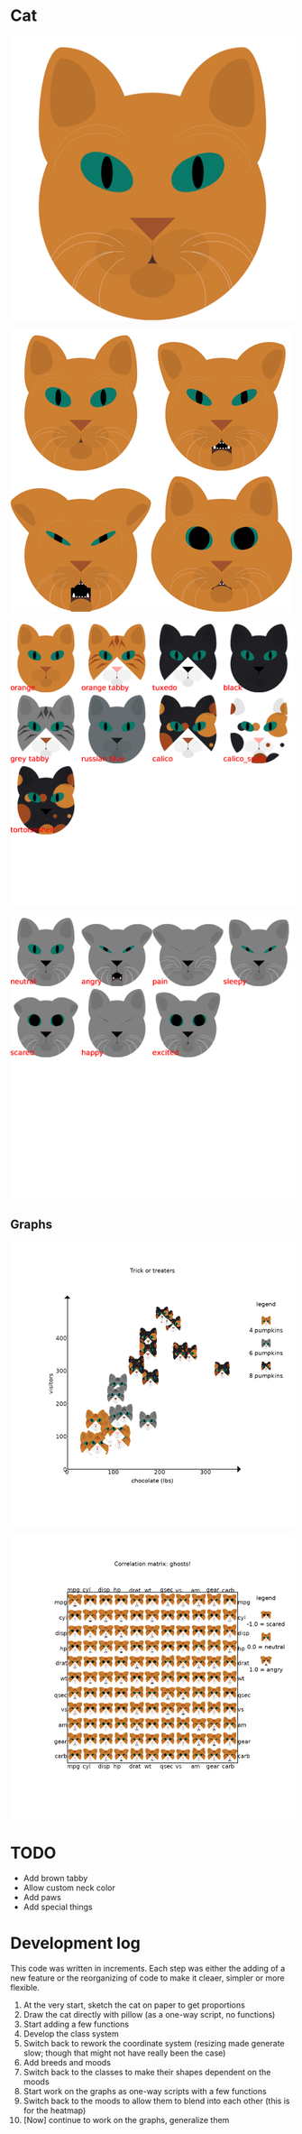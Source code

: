 # Cat

!["A cat rendering"](./cat.png)

!["Various cats"](./collage.png)

!["Various patterns"](./pattern_collage.png)

!["Various moods"](./mood_collage.png)

## Graphs

!["A bubble chart"](./bubblechart.png)

!["A heatmap chart"](./heatmap.png)

# TODO

  * Add brown tabby
  * Allow custom neck color
  * Add paws
  * Add special things

# Development log

This code was written in increments. Each step was either the adding of a new feature or the reorganizing of code to make it cleaer, simpler or more flexible.

  1. At the very start, sketch the cat on paper to get proportions
  2. Draw the cat directly with pillow (as a one-way script, no functions)
  3. Start adding a few functions
  4. Develop the class system
  5. Switch back to rework the coordinate system (resizing made generate slow; though that might not have really been the case)
  6. Add breeds and moods
  7. Switch back to the classes to make their shapes dependent on the moods
  8. Start work on the graphs as one-way scripts with a few functions
  9. Switch back to the moods to allow them to blend into each other (this is for the heatmap)
  10. [Now] continue to work on the graphs, generalize them
